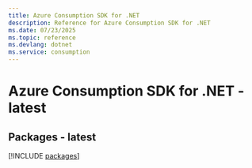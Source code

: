 ```yaml
---
title: Azure Consumption SDK for .NET
description: Reference for Azure Consumption SDK for .NET
ms.date: 07/23/2025
ms.topic: reference
ms.devlang: dotnet
ms.service: consumption
---
```

# Azure Consumption SDK for .NET - latest
## Packages - latest
[!INCLUDE [packages](consumption-index.md)]